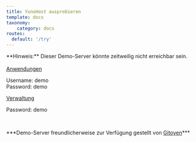 ```yaml
---
title: YunoHost ausprobieren
template: docs
taxonomy:
    category: docs
routes:
  default: '/try'
---
```


<div class="alert alert-warning" markdown="1">
**Hinweis:** Dieser Demo-Server könnte zeitweilig nicht erreichbar sein.
<br>

</div>

<br>

  <div class="row text-center">
    <div class="col-md-6">
      <a href="https://demo.yunohost.org/" target="_blank" class="btn btn-success btn-lg"><span class="glyphicon glyphicon-user"></span> Anwendungen</a>
      <p class="text-muted">Username: demo<br>Password: demo</p>
    </div>
    <div class="col-md-5">
      <a href="https://demo.yunohost.org/yunohost/admin" target="_blank" class="btn btn-primary btn-lg"><span class="glyphicon glyphicon-lock"></span> Verwaltung</a>
      <p class="text-muted">Password: demo</p>
    </div>
  </div>

<br>

<p class="text-center" markdown="1">
***Demo-Server freundlicherweise zur Verfügung gestellt von    
<a href="https://www.gitoyen.net" target="_blank">Gitoyen</a>***
</p>
